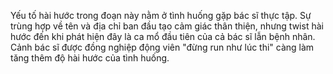 Yếu tố hài hước trong đoạn này nằm ở tình huống gặp bác sĩ thực tập. Sự trùng hợp về tên và địa chỉ ban đầu tạo cảm giác thân thiện, nhưng twist hài hước đến khi phát hiện đây là ca mổ đầu tiên của cả bác sĩ lẫn bệnh nhân. Cảnh bác sĩ được đồng nghiệp động viên "đừng run như lúc thi" càng làm tăng thêm độ hài hước của tình huống.